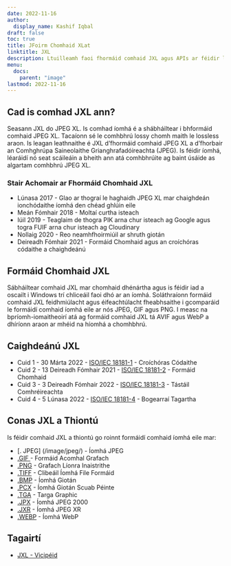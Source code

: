 ```yaml
---
date: 2022-11-16
author:
  display_name: Kashif Iqbal
draft: false
toc: true
title: JFoirm Chomhaid XLat
linktitle: JXL
description: Ltuilleamh faoi fhormáid comhaid JXL agus APIs ar féidir leo comhad JXL a chruthú agus a oscailts.
menu:
  docs:
    parent: "image"
lastmod: 2022-11-16
---
```


## Cad is comhad JXL ann?

Seasann JXL do JPEG XL. Is comhad íomhá é a shábháiltear i bhformáid comhaid JPEG XL. Tacaíonn sé le comhbhrú lossy chomh maith le lossless araon. Is leagan leathnaithe é JXL d’fhormáid comhaid JPEG XL a d’fhorbair an Comhghrúpa Saineolaithe Grianghrafadóireachta (JPEG). Is féidir íomhá, léaráidí nó seat scáileáin a bheith ann atá comhbhrúite ag baint úsáide as algartam comhbhrú JPEG XL.

### Stair Achomair ar Fhormáid Chomhaid JXL

 * Lúnasa 2017 - Glao ar thograí le haghaidh JPEG XL mar chaighdeán ionchódaithe íomhá den chéad ghlúin eile
 * Meán Fómhair 2018 - Moltaí curtha isteach
 * Iúil 2019 - Teaglaim de thogra PIK arna chur isteach ag Google agus togra FUIF arna chur isteach ag Cloudinary
 * Nollaig 2020 - Reo neamhfhoirmiúil ar shruth giotán
 * Deireadh Fómhair 2021 - Formáid Chomhaid agus an croíchóras códaithe a chaighdeánú

## Formáid Chomhaid JXL

Sábháiltear comhaid JXL mar chomhaid dhénártha agus is féidir iad a oscailt i Windows trí chliceáil faoi dhó ar an íomhá. Soláthraíonn formáid comhaid JXL feidhmiúlacht agus éifeachtúlacht fheabhsaithe i gcomparáid le formáidí comhaid íomhá eile ar nós JPEG, GIF agus PNG. I measc na bpríomh-iomaitheoirí atá ag formáid comhaid JXL tá AVIF agus WebP a dhíríonn araon ar mhéid na híomhá a chomhbhrú.

## Caighdeánú JXL

 * Cuid 1 - 30 Márta 2022 - [ISO/IEC 18181-1](https://www.iso.org/standard/77977.html) - Croíchóras Códaithe
 * Cuid 2 - 13 Deireadh Fómhair 2021 - [ISO/IEC 18181-2](https://www.iso.org/standard/80617.html) - Formáid Chomhaid
 * Cuid 3 - 3 Deireadh Fómhair 2022 - [ISO/IEC 18181-3](https://www.iso.org/standard/80618.html) - Tástáil Comhréireachta
 * Cuid 4 - 5 Lúnasa 2022 - [ISO/IEC 18181-4](https://www.iso.org/standard/80619.html) - Bogearraí Tagartha

## Conas JXL a Thiontú

Is féidir comhaid JXL a thiontú go roinnt formáidí comhaid íomhá eile mar:

 * [. JPEG] (/image/jpeg/) - Íomhá JPEG
 * [.GIF ](/image/gif/) - Formáid Acomhal Grafach
 * [.PNG](/image/png/) - Grafach Líonra Inaistrithe
 * [.TIFF](/image/tiff/) - Clibeáil Íomhá File Formáid
 * [.BMP](/image/bmp/) - Íomhá Giotán
 * [.PCX](/image/pcx/) - Íomhá Giotán Scuab Péinte
 * [.TGA](/image/tga/) - Targa Graphic
 * [.JPX](/image/jpx/) - Íomhá JPEG 2000
 * [.JXR](/image/jxr/) - Íomhá JPEG XR
 * [.WEBP](/image/webp/) - Íomhá WebP

## Tagairtí

 * [JXL - Vicipéid](https://ga.wikipedia.org/wiki/JPEG_XL)

